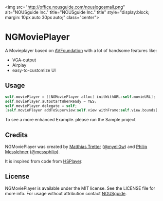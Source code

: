 <img src="http://office.nousguide.com/nouslogosmall.png" alt="NOUSguide Inc." title="NOUSguide Inc." title" style="display:block; margin: 10px auto 30px auto;" class="center">

# NGMoviePlayer

A Movieplayer based on [AVFoundation](http://developer.apple.com/library/ios/#DOCUMENTATION/AVFoundation/Reference/AVFoundationFramework/_index.html) with a lot of handsome features like:
* VGA-output
* Airplay
* easy-to-customize UI

## Usage

``` objective-c
self.moviePlayer = [[NGMoviePlayer alloc] initWithURL:self.movieURL];
self.moviePlayer.autostartWhenReady = YES;
self.moviePlayer.delegate = self;
[self.moviePlayer addToSuperview:self.view withFrame:self.view.bounds];
```

To see a more enhanced Example. please run the Sample project

## Credits

NGMoviePlayer was created by [Matthias Tretter](https://github.com/myell0w/) ([@myell0w](http://twitter.com/myell0w)) and [Philip Messlehner](https://github.com/messi/) ([@messphilip](http://twitter.com/messphilip)).

It is inspired from code from [HSPlayer](https://github.com/blommegard/HSPlayer).

## License

NGMoviePlayer is available under the MIT license. See the LICENSE file for more info.
For usage without attribution contact [NOUSguide](mailto:info@nousguide.com).